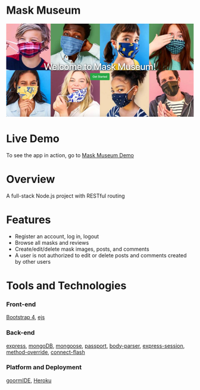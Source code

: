 # Mask Museum
![alt](https://github.com/jim1105/mask-museum/blob/master/Screen%20Shot%202020-07-28%20at%201.39.17%20PM.png)

# Live Demo
To see the app in action, go to [Mask Museum Demo](https://mask-museum.herokuapp.com/)

# Overview
A full-stack Node.js project with RESTful routing

# Features
* Register an account, log in, logout
* Browse all masks and reviews
* Create/edit/delete mask images, posts, and comments
* A user is not authorized to edit or delete posts and comments created by other users

# Tools and Technologies

### Front-end
[Bootstrap 4](https://getbootstrap.com/docs/4.0/getting-started/introduction/), [ejs](https://ejs.co/)

### Back-end
[express](https://expressjs.com/), [mongoDB](https://www.mongodb.com/), [mongoose](https://mongoosejs.com/), [passport](http://www.passportjs.org/), [body-parser](https://www.npmjs.com/package/body-parser), [express-session](https://www.npmjs.com/package/express-session), [method-override](https://www.npmjs.com/package/method-override), [connect-flash](https://www.npmjs.com/package/connect-flash)

### Platform and Deployment
[goormIDE](https://ide.goorm.io/), [Heroku](https://dashboard.heroku.com/apps)
